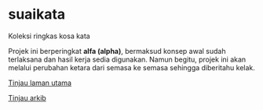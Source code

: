 # suaikata
Koleksi ringkas kosa kata

Projek ini berperingkat **alfa (alpha)**, bermaksud konsep awal
sudah terlaksana dan hasil kerja sedia digunakan. Namun
begitu, projek ini akan melalui perubahan ketara dari semasa
ke semasa sehingga diberitahu kelak.

[Tinjau laman utama][1]

[Tinjau arkib][2]

  [1]: docs/index.md
  [2]: arkib/pokok.md
